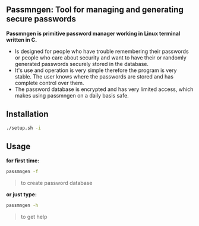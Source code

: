 ## Passmngen: Tool for managing and generating secure passwords

**Passmngen is primitive password manager working in Linux terminal written in C.**

- Is designed for people who have trouble remembering their passwords or people who care about security and want to have their or randomly generated passwords securely stored in the database.
- It's use and operation is very simple therefore the program is very stable. The user knows where the passwords are stored and has complete control over them.
- The password database is encrypted and has very limited access, which makes using passmngen on a daily basis safe.
## Installation
```bash
./setup.sh -i
```
## Usage
**for first time:**
```bash
passmngen -f
```
> to create password database

**or just type:**
```bash
passmngen -h
```
> to get help
